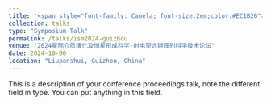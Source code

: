 ```yaml
---
title: '<span style="font-family: Canela; font-size:2em;color:#EC1B26">A peculiar Galactic Narrow-banded Radio Transient</span>'
collection: talks
type: "Symposium Talk"
permalink: /talks/ism2024-guizhou
venue: "2024星际介质演化及恒星形成科学·射电望远镜阵列科学技术论坛"
date: 2024-10-06
location: "Liupanshui, Guizhou, China"
---
```


This is a description of your conference proceedings talk, note the different field in type. You can put anything in this field.
